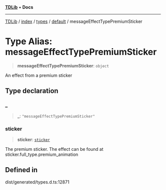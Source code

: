 [**TDLib**](../../../../../../README.md) • **Docs**

***

[TDLib](../../../../../../modules.md) / [index](../../../../../README.md) / [types](../../../README.md) / [default](../README.md) / messageEffectTypePremiumSticker

# Type Alias: messageEffectTypePremiumSticker

> **messageEffectTypePremiumSticker**: `object`

An effect from a premium sticker

## Type declaration

### \_

> **\_**: `"messageEffectTypePremiumSticker"`

### sticker

> **sticker**: [`sticker`](sticker-1.md)

The premium sticker. The effect can be found at sticker.full_type.premium_animation

## Defined in

dist/generated/types.d.ts:12871
